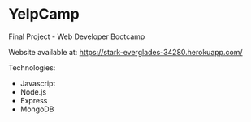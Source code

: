 # YelpCamp
Final Project - Web Developer Bootcamp

Website available at: https://stark-everglades-34280.herokuapp.com/

Technologies:
- Javascript
- Node.js
- Express
- MongoDB